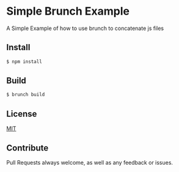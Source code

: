 # Simple Brunch Example

A Simple Example of how to use brunch to concatenate js files

## Install

```sh
$ npm install
```

## Build

```sh
$ brunch build
```

## License

[MIT](LICENSE)

## Contribute
Pull Requests always welcome, as well as any feedback or issues.